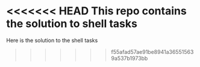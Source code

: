 <<<<<<< HEAD
This repo contains the solution to shell tasks
=======
Here is the solution to the shell tasks
>>>>>>> f55afad57ae91be8941a365515639a537b1973bb
